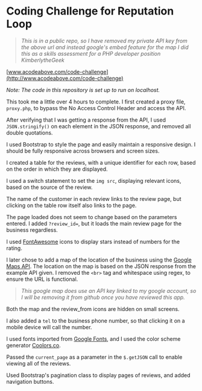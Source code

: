 # Coding Challenge for Reputation Loop

> _This is in a public repo, so I have removed my private API key from the above url and instead google's embed feature for the map_
> _I did this as a skills assessment for a PHP developer position_
> _KimberlytheGeek_

[www.acodeabove.com/code-challenge](http://www.acodeabove.com/code-challenge)

_Note: The code in this repository is set up to run on localhost._

This took me a little over 4 hours to complete. I first created a proxy file, `proxy.php`, to bypass the No Access Control Header and access the API.

After verifying that I was getting a response from the API, I used `JSON.stringify()` on each element in the JSON response, and removed all double quotations.

I used Bootstrap to style the page and easily maintain a responsive design. I should be fully responsive across browsers and screen sizes.

I created a table for the reviews, with a unique identifier for each row, based on the order in which they are displayed.

I used a switch statement to set the `img src`, displaying relevant icons, based on the source of the review.

The name of the customer in each review links to the review page, but clicking on the table row itself also links to the page.

The page loaded does not seem to change based on the parameters entered. I added `?review_id=`, but it loads the main review page for the business regardless.

I used [FontAwesome](http://fontawesome.io/icons/) icons to display stars instead of numbers for the rating.

I later chose to add a map of the location of the business using the [Google Maps API](https://developers.google.com/maps/documentation/embed/). The location on the map is based on the JSON response from the example API given. I removed the `<br>` tag and whitespace using regex, to ensure the URL is functional.
>_This google map does use an API key linked to my google account, so I will be removing it from github once you have reviewed this app._

Both the map and the review_from icons are hidden on small screens.

I also added a `tel` to the business phone number, so that clicking it on a mobile device will call the number.

I used fonts imported from [Google Fonts](https://www.google.com/fonts), and I used the color scheme generator [Coolors.co](https://coolors.co).

Passed the `current_page` as a parameter in the `$.getJSON` call to enable viewing all of the reviews.

Used Bootstrap's pagination class to display pages of reviews, and added navigation buttons.
